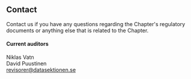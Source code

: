 ## Contact

Contact us if you have any questions regarding the Chapter's regulatory documents or anything else that is related to the Chapter.

#### Current auditors

Niklas Vatn</br>
David Puustinen</br>
[revisorer@datasektionen.se](mailto:revisorer@datasektionen.se)

